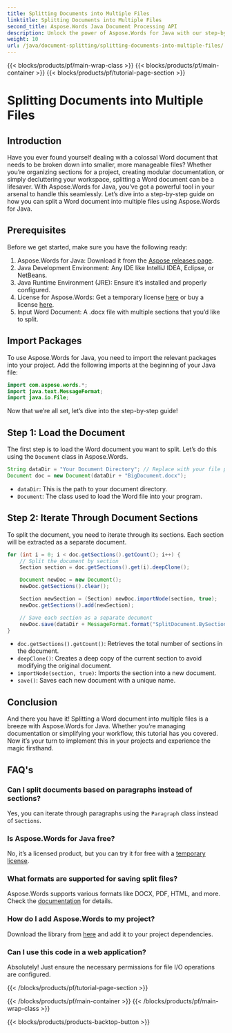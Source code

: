 ```yaml
---
title: Splitting Documents into Multiple Files
linktitle: Splitting Documents into Multiple Files
second_title: Aspose.Words Java Document Processing API
description: Unlock the power of Aspose.Words for Java with our step-by-step guide on splitting documents into multiple files. Get expert insights and source code examples.
weight: 10
url: /java/document-splitting/splitting-documents-into-multiple-files/
---
```


{{< blocks/products/pf/main-wrap-class >}}
{{< blocks/products/pf/main-container >}}
{{< blocks/products/pf/tutorial-page-section >}}

# Splitting Documents into Multiple Files

## Introduction

Have you ever found yourself dealing with a colossal Word document that needs to be broken down into smaller, more manageable files? Whether you’re organizing sections for a project, creating modular documentation, or simply decluttering your workspace, splitting a Word document can be a lifesaver. With Aspose.Words for Java, you’ve got a powerful tool in your arsenal to handle this seamlessly. Let’s dive into a step-by-step guide on how you can split a Word document into multiple files using Aspose.Words for Java.

## Prerequisites
Before we get started, make sure you have the following ready:

1. Aspose.Words for Java: Download it from the [Aspose releases page](https://releases.aspose.com/words/java/).
2. Java Development Environment: Any IDE like IntelliJ IDEA, Eclipse, or NetBeans.
3. Java Runtime Environment (JRE): Ensure it’s installed and properly configured.
4. License for Aspose.Words: Get a temporary license [here](https://purchase.aspose.com/temporary-license/) or buy a license [here](https://purchase.aspose.com/buy).
5. Input Word Document: A .docx file with multiple sections that you’d like to split.

## Import Packages
To use Aspose.Words for Java, you need to import the relevant packages into your project. Add the following imports at the beginning of your Java file:

```java
import com.aspose.words.*;
import java.text.MessageFormat;
import java.io.File;
```

Now that we’re all set, let’s dive into the step-by-step guide!

## Step 1: Load the Document
The first step is to load the Word document you want to split. Let’s do this using the `Document` class in Aspose.Words.

```java
String dataDir = "Your Document Directory"; // Replace with your file path
Document doc = new Document(dataDir + "BigDocument.docx");
```

- `dataDir`: This is the path to your document directory.
- `Document`: The class used to load the Word file into your program.

## Step 2: Iterate Through Document Sections
To split the document, you need to iterate through its sections. Each section will be extracted as a separate document.

```java
for (int i = 0; i < doc.getSections().getCount(); i++) {
    // Split the document by section
    Section section = doc.getSections().get(i).deepClone();

    Document newDoc = new Document();
    newDoc.getSections().clear();

    Section newSection = (Section) newDoc.importNode(section, true);
    newDoc.getSections().add(newSection);

    // Save each section as a separate document
    newDoc.save(dataDir + MessageFormat.format("SplitDocument.BySections_{0}.docx", i));
}
```

- `doc.getSections().getCount()`: Retrieves the total number of sections in the document.
- `deepClone()`: Creates a deep copy of the current section to avoid modifying the original document.
- `importNode(section, true)`: Imports the section into a new document.
- `save()`: Saves each new document with a unique name.

## Conclusion
And there you have it! Splitting a Word document into multiple files is a breeze with Aspose.Words for Java. Whether you’re managing documentation or simplifying your workflow, this tutorial has you covered. Now it’s your turn to implement this in your projects and experience the magic firsthand.

## FAQ's

### Can I split documents based on paragraphs instead of sections?
Yes, you can iterate through paragraphs using the `Paragraph` class instead of `Sections`.

### Is Aspose.Words for Java free?
No, it’s a licensed product, but you can try it for free with a [temporary license](https://purchase.aspose.com/temporary-license/).

### What formats are supported for saving split files?
Aspose.Words supports various formats like DOCX, PDF, HTML, and more. Check the [documentation](https://reference.aspose.com/words/java/) for details.

### How do I add Aspose.Words to my project?
Download the library from [here](https://releases.aspose.com/words/java/) and add it to your project dependencies.

### Can I use this code in a web application?
Absolutely! Just ensure the necessary permissions for file I/O operations are configured.

{{< /blocks/products/pf/tutorial-page-section >}}

{{< /blocks/products/pf/main-container >}}
{{< /blocks/products/pf/main-wrap-class >}}

{{< blocks/products/products-backtop-button >}}

